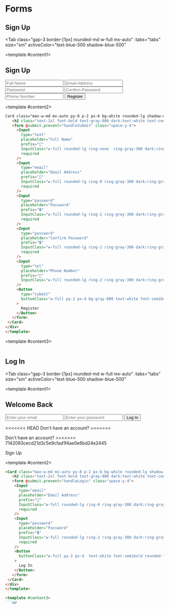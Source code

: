 # Forms

<script setup lang="ts">
import { ref } from 'vue'
const tabs = [
  { label: 'UI', value: 1, content: '' },
  { label: 'Slots', value: 2, content: ''}
];
const footerEnable = ref(true);
</script>

## Sign Up

<Tab
     class="gap-3 border-[1px] rounded-md w-full mx-auto"
    :tabs="tabs"
    size="sm"
    activeColor="text-blue-500 shadow-blue-500"
  >
<template #content1>
<div class="p-6 rounded-lg shadow-inner flex justify-center items-center">

<Card class="max-w-md mx-auto py-8 p-2 px-6 bg-white rounded-lg shadow-md dark:bg-gray-900">
    <h2 class="text-2xl font-bold text-gray-800 dark:text-white text-center mb-6">Sign Up</h2>
    <form @submit.prevent="handleSubmit" class="space-y-4">
      <Input
        type="text"
        placeholder="Full Name"
        prefix="👤"
        InputClass="w-full rounded-lg ring-none  ring-gray-300 dark:ring-gray-600"
        required
      />
      <Input
        type="email"
        placeholder="Email Address"
        prefix="📧"
        InputClass="w-full rounded-lg ring-0 ring-gray-300 dark:ring-gray-600"
        required
      />
      <Input
        type="password"
        placeholder="Password"
        prefix="🔒"
        InputClass="w-full rounded-lg ring-2 ring-gray-300 dark:ring-gray-600"
        required
      />
      <Input
        type="password"
        placeholder="Confirm Password"
        prefix="🔒"
        InputClass="w-full rounded-lg ring-2 ring-gray-300 dark:ring-gray-600"
        required
      />
      <Input
        type="tel"
        placeholder="Phone Number"
        prefix="📱"
        InputClass="w-full rounded-lg ring-2 ring-gray-300 dark:ring-gray-600"
      />
      <Button
        type="submit"
        buttonClass="w-full py-2 px-4 bg-gray-600 text-white font-semibold rounded-lg hover:bg-gray-400 focus:outline-none focus:ring-2 focus:ring-blue-500"
      >
        Register
      </Button>
    </form>
  </Card>
</div>
</template>

<template #content2>

 ```md
Card class="max-w-md mx-auto py-8 p-2 px-6 bg-white rounded-lg shadow-md dark:bg-gray-900">
    <h2 class="text-2xl font-bold text-gray-800 dark:text-white text-center mb-6">Sign Up</h2>
    <form @submit.prevent="handleSubmit" class="space-y-4">
      <Input
        type="text"
        placeholder="Full Name"
        prefix="👤"
        InputClass="w-full rounded-lg ring-none  ring-gray-300 dark:ring-gray-600"
        required
      />
      <Input
        type="email"
        placeholder="Email Address"
        prefix="📧"
        InputClass="w-full rounded-lg ring-0 ring-gray-300 dark:ring-gray-600"
        required
      />
      <Input
        type="password"
        placeholder="Password"
        prefix="🔒"
        InputClass="w-full rounded-lg ring-2 ring-gray-300 dark:ring-gray-600"
        required
      />
      <Input
        type="password"
        placeholder="Confirm Password"
        prefix="🔒"
        InputClass="w-full rounded-lg ring-2 ring-gray-300 dark:ring-gray-600"
        required
      />
      <Input
        type="tel"
        placeholder="Phone Number"
        prefix="📱"
        InputClass="w-full rounded-lg ring-2 ring-gray-300 dark:ring-gray-600"
      />
      <Button
        type="submit"
        buttonClass="w-full py-2 px-4 bg-gray-600 text-white font-semibold rounded-lg hover:bg-gray-400 focus:outline-none focus:ring-2 focus:ring-blue-500"
      >
        Register
      </Button>
    </form>
  </Card>
</div>
</template>

```

</template>

<template #content3>

```md
```

</template>
</Tab>  
  
## Log In

<Tab
    class="gap-3 border-[1px] rounded-md w-full mx-auto"
    :tabs="tabs"
    size="sm"
    activeColor="text-blue-500 shadow-blue-500"
  >
<template #content1>

<div class="p-6 rounded-lg shadow-inner flex justify-center items-center">
 <Card class="max-w-sm mx-auto py-10 px-8 bg-gradient-to-br from-purple-500 to-blue-600 text-white rounded-2xl shadow-2xl">
    <h2 class="text-3xl font-bold text-center mb-8">Welcome Back</h2>
    <form @submit.prevent="handleLogin" class="space-y-6">
      <Input
        type="email"
        placeholder="Enter your email"
        suffix="📧"
        InputClass="w-full rounded-full px-4 py-2 bg-white text-gray-800 focus:ring-2 focus:ring-purple-400 focus:outline-none"
        required
      />
      <Input
        type="password"
        placeholder="Enter your password"
        suffix="🔒"
        InputClass="w-full rounded-full px-4 py-2 bg-white text-gray-800 focus:ring-2 focus:ring-blue-400 focus:outline-none"
        required
      />
      <Button
        type="submit"
        buttonClass="w-full bg-purple-500  rounded-full font-bold ring-2 hover:shadow-lg  transition-all duration-300"
      >
        Log In
      </Button>
    </form>
    <div class="mt-6 text-center text-sm ">
<<<<<<< HEAD
        Don't have an account? 
=======
      <p>
        Don't have an account?
>>>>>>> 7142093cecd21d3c5e9cfad1f4ae0e6bd24e2445
        <p  class="font-bold text-yellow-300 hover:cursor-pointer">Sign Up</p>
    </div>
  </Card>
    </div>

</template>

<template #content2>

 ```md
<Card class="max-w-md mx-auto py-8 p-2 px-6 bg-white rounded-lg shadow-md dark:bg-gray-900">
    <h2 class="text-2xl font-bold text-gray-800 dark:text-white text-center mb-6">Log In</h2>
    <form @submit.prevent="handleLogin" class="space-y-4">
     <Input
       type="email"
       placeholder="Email Address"
       prefix="📧"
       InputClass="w-full rounded-lg ring-0 ring-gray-300 dark:ring-gray-600"
       required
     />
     <Input
       type="password"
       placeholder="Password"
       prefix="🔒"
       InputClass="w-full rounded-lg ring-2 ring-gray-300 dark:ring-gray-600"
       required
     />
     <Button
       buttonClass="w-full py-2 px-4  text-white font-semibold rounded-lg hover:bg-gray-400 focus:outline-none focus:ring-2 focus:ring-blue-500"
     >
       Log In
     </Button>
    </form>
  </Card>
</div>
</template>

<template #content3>
```md
```

</template>
</Tab>
